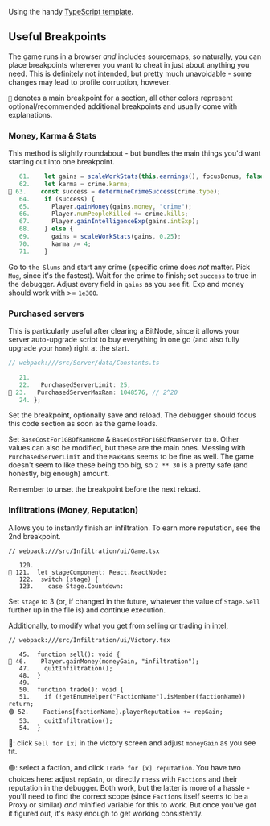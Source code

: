 
Using the handy [TypeScript template](https://github.com/bitburner-official/typescript-template).

## Useful Breakpoints
The game runs in a browser *and* includes sourcemaps, so naturally, you can place breakpoints wherever you want to cheat in just about anything you need.
This is definitely not intended, but pretty much unavoidable - some changes may lead to profile corruption, however.

`🔴` denotes a main breakpoint for a section, all other colors represent optional/recommended additional breakpoints and usually come with explanations.

### Money, Karma & Stats
This method is slightly roundabout - but bundles the main things you'd want starting out into one breakpoint.
```ts
   61.    let gains = scaleWorkStats(this.earnings(), focusBonus, false);
   62.    let karma = crime.karma;
🔴 63.    const success = determineCrimeSuccess(crime.type);
   64.    if (success) {
   65.      Player.gainMoney(gains.money, "crime");
   66.      Player.numPeopleKilled += crime.kills;
   67.      Player.gainIntelligenceExp(gains.intExp);
   68.    } else {
   69.      gains = scaleWorkStats(gains, 0.25);
   70.      karma /= 4;
   71.    }
```
Go to `the Slums` and start any crime (specific crime does *not* matter. Pick `Mug`, since it's the fastest).
Wait for the crime to finish; set `success` to true in the debugger.
Adjust every field in `gains` as you see fit. Exp and money should work with >= `1e300`.

### Purchased servers
This is particularly useful after clearing a BitNode, since it allows your server auto-upgrade script to buy everything in one go (and also fully upgrade your `home`) right at the start.
```ts
// webpack:///src/Server/data/Constants.ts

   21.
   22.   PurchasedServerLimit: 25,
🔴 23.   PurchasedServerMaxRam: 1048576, // 2^20
   24. };
```
Set the breakpoint, optionally save and reload. The debugger should focus this code section as soon as the game loads.

Set `BaseCostFor1GBOfRamHome` & `BaseCostFor1GBOfRamServer` to `0`. Other values can also be modified, but these are the main ones. Messing with `PurchasedServerLimit` and the `MaxRam`s seems to be fine as well. The game doesn't seem to like these being too big, so `2 ** 30` is a pretty safe (and honestly, big enough) amount.
<!-- TODO: Test with Number.MAX_SAFE_INTEGER -->

Remember to unset the breakpoint before the next reload.

### Infiltrations (Money, Reputation)
Allows you to instantly finish an infiltration. To earn more reputation, see the 2nd breakpoint.
```tsx
// webpack:///src/Infiltration/ui/Game.tsx

   120.
🔴 121.  let stageComponent: React.ReactNode;
   122.  switch (stage) {
   123.    case Stage.Countdown:
```
Set `stage` to 3 (or, if changed in the future, whatever the value of `Stage.Sell` further up in the file is) and continue execution.

Additionally, to modify what you get from selling or trading in intel,
```tsx
// webpack:///src/Infiltration/ui/Victory.tsx

   45.  function sell(): void {
🔵 46.    Player.gainMoney(moneyGain, "infiltration");
   47.    quitInfiltration();
   48.  }
   49.
   50.  function trade(): void {
   51.    if (!getEnumHelper("FactionName").isMember(factionName)) return;
🟢 52.    Factions[factionName].playerReputation += repGain;
   53.    quitInfiltration();
   54.  }
```

🔵: click `Sell for [x]` in the victory screen and adjust `moneyGain` as you see fit.

🟢: select a faction, and click `Trade for [x] reputation`. You have two choices here: adjust `repGain`, or directly mess with `Factions` and their reputation in the debugger. Both work, but the latter is more of a hassle - you'll need to find the correct scope (since `Factions` itself seems to be a Proxy or similar) *and* minified variable for this to work. But once you've got it figured out, it's easy enough to get working consistently.
